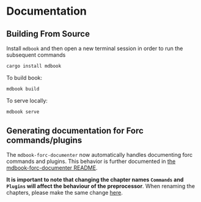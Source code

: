 # Documentation

## Building From Source

Install `mdbook` and then open a new terminal session in order to run the subsequent commands

```sh
cargo install mdbook
```

To build book:

```sh
mdbook build
```

To serve locally:

```sh
mdbook serve
```

## Generating documentation for Forc commands/plugins

The `mdbook-forc-documenter` now automatically handles documenting forc commands and plugins. This behavior is further documented in [the mdbook-forc-documenter README](../scripts/mdbook-forc-documenter/README.md).

**It is important to note that changing the chapter names `Commands` and `Plugins` will affect the behaviour of the preprocessor**. When renaming the chapters, please make the same change [here](https://github.com/FuelLabs/sway/blob/master/scripts/mdbook-forc-documenter/src/lib.rs#L45,L56).
